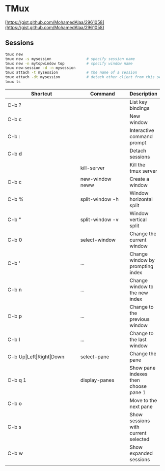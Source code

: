 # TMux

[https://gist.github.com/MohamedAlaa/2961058](https://gist.github.com/MohamedAlaa/2961058)

## Sessions

```bash
tmux new
tmux new -s mysession                # specify session name
tmux new -n mytopwindow top          # specify window name
tmux new-session -d -n mysession     
tmux attach -t mysession             # the name of a session
tmux attach -dt mysession            # detach other client from this session
tmux ls
```

<table><thead><tr><th width="239">Shortcut</th><th width="160">Command</th><th>Description</th></tr></thead><tbody><tr><td>C-b ?</td><td></td><td>List key bindings</td></tr><tr><td>C-b c</td><td></td><td>New window</td></tr><tr><td>C-b : </td><td></td><td>Interactive command prompt</td></tr><tr><td>C-b d</td><td></td><td>Detach sessions</td></tr><tr><td></td><td>kill-server</td><td>Kill the tmux server</td></tr><tr><td>C-b c</td><td>new-window<br>neww</td><td>Create a window</td></tr><tr><td>C-b %</td><td>split-window -h</td><td>Window horizontal split</td></tr><tr><td>C-b "</td><td>split-window -v</td><td>Window vertical split</td></tr><tr><td>C-b 0</td><td>select-window</td><td>Change the current window</td></tr><tr><td>C-b '</td><td>...</td><td>Change window by prompting index</td></tr><tr><td>C-b n</td><td>...</td><td>Change window to the new index</td></tr><tr><td>C-b p</td><td>...</td><td>Change to the previous window</td></tr><tr><td>C-b l</td><td>...</td><td>Change to the last window</td></tr><tr><td>C-b Up|Left|Right|Down</td><td>select-pane</td><td>Change the pane</td></tr><tr><td>C-b q 1</td><td>display-panes</td><td>Show pane indexes then choose pane 1</td></tr><tr><td>C-b o</td><td></td><td>Move to the next pane</td></tr><tr><td>C-b s</td><td></td><td>Show sessions with current selected</td></tr><tr><td>C-b w</td><td></td><td>Show expanded sessions</td></tr><tr><td></td><td></td><td></td></tr></tbody></table>
